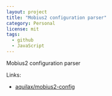 ```yaml
---
layout: project
title: "Mobius2 configuration parser"
category: Personal
license: mit
tags:
  - github
  - JavaScript
---
```


Mobius2 configuration parser

Links:

* [aquilax/mobius2-config](https://github.com/aquilax/mobius2-config)
